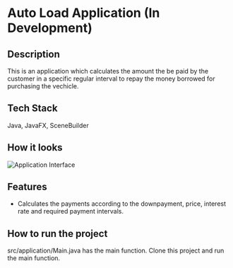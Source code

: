 # Auto Load Application (In Development)

## Description

This is an application which calculates the amount the be paid by the customer in a specific regular interval to repay the money borrowed for purchasing the vechicle.

## Tech Stack

Java, JavaFX, SceneBuilder

## How it looks

![Application Interface](https://github.com/busycaesar/Auto_Loan_Application/assets/97539345/5b987c83-4b21-4b7c-a109-b6aa8733a4fa)

## Features

* Calculates the payments according to the downpayment, price, interest rate and required payment intervals.

## How to run the project

src/application/Main.java has the main function. Clone this project and run the main function.
